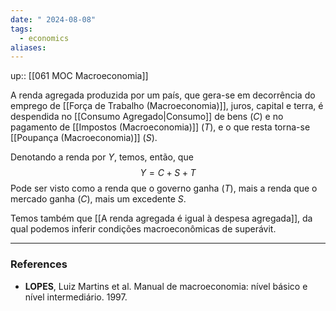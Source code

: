 ```yaml
---
date: " 2024-08-08"
tags:
  - economics
aliases:
---
```


up:: [[061 MOC Macroeconomia]]

A renda agregada produzida por um país, que gera-se em decorrência do emprego de [[Força de Trabalho (Macroeconomia)]], juros, capital e terra, é despendida no [[Consumo Agregado|Consumo]] de bens ($C$) e no pagamento de [[Impostos (Macroeconomia)]] ($T$), e o que resta torna-se [[Poupança (Macroeconomia)]] ($S$). 

Denotando a renda por $Y$, temos, então, que
$$
Y = C + S + T
$$
Pode ser visto como a renda que o governo ganha ($T$), mais a renda que o mercado ganha ($C$), mais um excedente $S$.

Temos também que [[A renda agregada é igual à despesa agregada]], da qual podemos inferir condições macroeconômicas de superávit.


---
### References
- **LOPES**, Luiz Martins et al. Manual de macroeconomia: nível básico e nível intermediário. 1997.